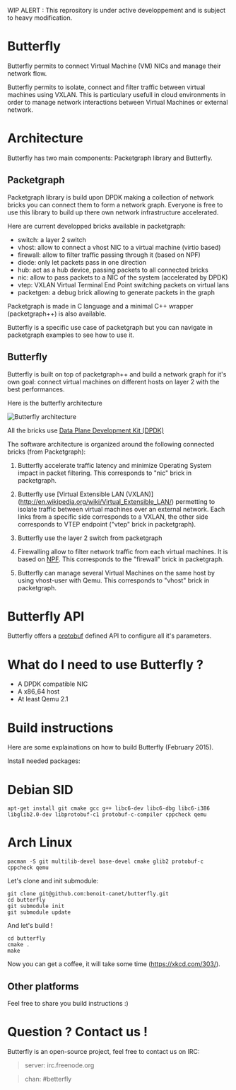 WIP ALERT : This reprository is under active developpement and is subject to heavy modification.

Butterfly
=========

Butterfly permits to connect Virtual Machine (VM) NICs and manage their
network flow.

Butterfly permits to isolate, connect and filter traffic between virtual
machines using VXLAN. This is particulary usefull in cloud environments in
order to manage network interactions between Virtual Machines or external
network.

# Architecture

Butterfly has two main components: Packetgraph library and Butterfly.

## Packetgraph

Packetgraph library is build upon DPDK making a collection of network bricks
you can connect them to form a network graph.
Everyone is free to use this library to build up there own network
infrastructure accelerated.

Here are current developped bricks available in packetgraph:

- switch: a layer 2 switch
- vhost: allow to connect a vhost NIC to a virtual machine (virtio based)
- firewall: allow to filter traffic passing through it (based on NPF)
- diode: only let packets pass in one direction
- hub: act as a hub device, passing packets to all connected bricks
- nic: allow to pass packets to a NIC of the system (accelerated by DPDK)
- vtep: VXLAN Virtual Terminal End Point switching packets on virtual lans
- packetgen: a debug brick allowing to generate packets in the graph

Packetgraph is made in C language and a minimal C++ wrapper (packetgraph++) is
also available.

Butterfly is a specific use case of packetgraph but you can navigate in
packetgraph examples to see how to use it.

## Butterfly

Butterfly is built on top of packetgraph++ and build a network graph for
it's own goal: connect virtual machines on different hosts on layer 2
with the best performances.

Here is the butterfly architecture 

![Butterfly architecture](http://i.imgur.com/zQRXbTm.png)

All the bricks use [Data Plane Development Kit (DPDK)](http://dpdk.org/)

The software architecture is organized around the following
connected bricks (from Packetgraph):

1. Butterfly accelerate traffic latency and minimize Operating System
impact in packet filtering. This corresponds to "nic" brick in packetgraph.

2. Butterfly use [Virtual Extensible LAN (VXLAN)]
(http://en.wikipedia.org/wiki/Virtual_Extensible_LAN/)
permetting to isolate traffic between virtual machines over an external
network. Each links from a specific side corresponds to a VXLAN, the other
side corresponds to VTEP endpoint ("vtep" brick in packetgraph).

3. Butterfly use the layer 2 switch from packetgraph

4. Firewalling allow to filter network traffic from each virtual machines.
It is based on [NPF](http://www.netbsd.org/~rmind/npf/). This corresponds to
the "firewall" brick in packetgraph.

5. Butterfly can manage several Virtual Machines on the same host by using
vhost-user with Qemu. This corresponds to "vhost" brick in packetgraph.

# Butterfly API

Butterfly offers a [protobuf](https://github.com/google/protobuf/ "Google's protobuf")
defined API to configure all it's parameters.

# What do I need to use Butterfly ?

- A DPDK compatible NIC
- A x86_64 host
- At least Qemu 2.1

# Build instructions

Here are some explainations on how to build Butterfly
(February 2015).

Install needed packages:

# Debian SID
    apt-get install git cmake gcc g++ libc6-dev libc6-dbg libc6-i386 libglib2.0-dev libprotobuf-c1 protobuf-c-compiler cppcheck qemu
# Arch Linux
    pacman -S git multilib-devel base-devel cmake glib2 protobuf-c cppcheck qemu

Let's clone and init submodule:

    git clone git@github.com:benoit-canet/butterfly.git
    cd butterfly
    git submodule init
    git submodule update

And let's build !

    cd butterfly
    cmake .
    make

Now you can get a coffee, it will take some time (https://xkcd.com/303/).

## Other platforms

Feel free to share you build instructions :)

# Question ? Contact us !

Butterfly is an open-source project, feel free to contact us on IRC:

> server: irc.freenode.org

> chan: #betterfly

